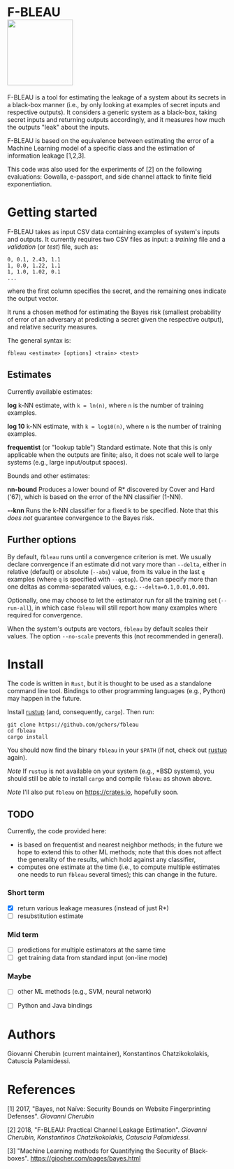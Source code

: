 # F-BLEAU <br><img src="https://github.com/gchers/fbleau/raw/gh-pages/img/forest.png" width="150" height="150" />

F-BLEAU is a tool for estimating the leakage of a system about its secrets in
a black-box manner (i.e., by only looking at examples of secret inputs and
respective outputs). It considers a generic system as a black-box, taking
secret inputs and returning outputs accordingly, and it measures how much the
outputs "leak" about the inputs.

F-BLEAU is based on the equivalence between estimating the error of a Machine
Learning model of a specific class and the estimation of information leakage
[1,2,3].

This code was also used for the experiments of [2] on the following
evaluations: Gowalla, e-passport, and side channel attack to finite field
exponentiation.

# Getting started

F-BLEAU takes as input CSV data containing examples of system's inputs
and outputs.
It currently requires two CSV files as input: a _training_ file and a
_validation_ (or _test_) file, such as:

    0, 0.1, 2.43, 1.1
    1, 0.0, 1.22, 1.1
    1, 1.0, 1.02, 0.1
    ...

where the first column specifies the secret, and the remaining ones
indicate the output vector.

It runs a chosen method for estimating the Bayes risk (smallest probability
of error of an adversary at predicting a secret given the respective output),
and relative security measures.

The general syntax is:

    fbleau <estimate> [options] <train> <test>

## Estimates

Currently available estimates:

**log** k-NN estimate, with `k = ln(n)`, where `n` is the number of training
examples.

**log 10** k-NN estimate, with `k = log10(n)`, where `n` is the number of
training examples.

**frequentist** (or "lookup table") Standard estimate. Note that this
is only applicable when the outputs are finite; also, it does not scale
well to large systems (e.g., large input/output spaces).

Bounds and other estimates:

**nn-bound** Produces a lower bound of R* discovered by Cover and Hard ('67),
which is based on the error of the NN classifier (1-NN).

**--knn** Runs the k-NN classifier for a fixed k to be specified.
Note that this _does not_ guarantee convergence to the Bayes risk.

## Further options

By default, `fbleau` runs until a convergence criterion is met.
We usually declare convergence if an estimate did not vary more
than `--delta`, either in relative (default) or absolute (`--abs`) value,
from its value in the last `q` examples (where `q` is specified with
`--qstop`).
One can specify more than one deltas as comma-separated values, e.g.:
`--delta=0.1,0.01,0.001`.

Optionally, one may choose to let the estimator run for all the training
set (`--run-all`), in which case `fbleau` will still report how many
examples where required for convergence.

When the system's outputs are vectors, `fbleau` by default scales their
values. The option `--no-scale` prevents this (not recommended in
general).

# Install

The code is written in `Rust`, but it is thought to be used as a
standalone command line tool.
Bindings to other programming languages (e.g., Python) may happen in the
future.

Install [rustup](https://rustup.rs) (and, consequently, `cargo`).
Then run:

```
git clone https://github.com/gchers/fbleau
cd fbleau
cargo install
```

You should now find the binary `fbleau` in your `$PATH` (if not,
check out [rustup](https://rustup.rs) again).

*Note* If `rustup` is not available on your system (e.g., \*BSD systems),
you should still be able to install `cargo` and compile `fbleau`
as shown above.

*Note* I'll also put `fbleau` on https://crates.io, hopefully soon.


## TODO

Currently, the code provided here:
- is based on frequentist and nearest neighbor methods; in the future we hope
  to extend this to other ML methods; note that this does not affect the
  generality of the results, which hold against any classifier,
- computes one estimate at the time (i.e., to compute multiple estimates one
  needs to run `fbleau` several times); this can change in the future.

### Short term

- [x] return various leakage measures (instead of just R*)
- [ ] resubstitution estimate

### Mid term

- [ ] predictions for multiple estimators at the same time
- [ ] get training data from standard input (on-line mode)

### Maybe

- [ ] other ML methods (e.g., SVM, neural network)
- [ ] Python and Java bindings


# Authors

Giovanni Cherubin (current maintainer), Konstantinos Chatzikokolakis, Catuscia Palamidessi.

# References

[1] 2017, "Bayes, not Naïve: Security Bounds on Website Fingerprinting Defenses". _Giovanni Cherubin_

[2] 2018, "F-BLEAU: Practical Channel Leakage Estimation". _Giovanni Cherubin, Konstantinos Chatzikokolakis, Catuscia Palamidessi_.

[3] "Machine Learning methods for Quantifying the Security of Black-boxes". https://giocher.com/pages/bayes.html
